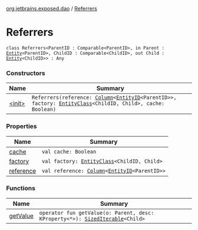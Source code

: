 [org.jetbrains.exposed.dao](../index.md) / [Referrers](.)

# Referrers

`class Referrers<ParentID : Comparable<ParentID>, in Parent : `[`Entity`](../-entity/index.md)`<ParentID>, ChildID : Comparable<ChildID>, out Child : `[`Entity`](../-entity/index.md)`<ChildID>> : Any`

### Constructors

| Name | Summary |
|---|---|
| [&lt;init&gt;](-init-.md) | `Referrers(reference: `[`Column`](../../org.jetbrains.exposed.sql/-column/index.md)`<`[`EntityID`](../-entity-i-d/index.md)`<ParentID>>, factory: `[`EntityClass`](../-entity-class/index.md)`<ChildID, Child>, cache: Boolean)` |

### Properties

| Name | Summary |
|---|---|
| [cache](cache.md) | `val cache: Boolean` |
| [factory](factory.md) | `val factory: `[`EntityClass`](../-entity-class/index.md)`<ChildID, Child>` |
| [reference](reference.md) | `val reference: `[`Column`](../../org.jetbrains.exposed.sql/-column/index.md)`<`[`EntityID`](../-entity-i-d/index.md)`<ParentID>>` |

### Functions

| Name | Summary |
|---|---|
| [getValue](get-value.md) | `operator fun getValue(o: Parent, desc: KProperty<*>): `[`SizedIterable`](../../org.jetbrains.exposed.sql/-sized-iterable/index.md)`<Child>` |
